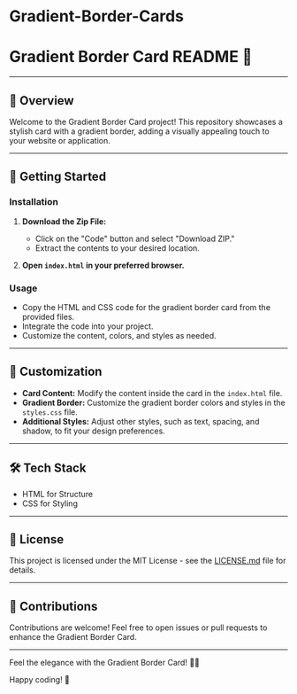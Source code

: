 # Gradient-Border-Cards

# Gradient Border Card README 🚀

---

## 🌟 Overview

Welcome to the Gradient Border Card project! This repository showcases a stylish card with a gradient border, adding a visually appealing touch to your website or application.

---

## 🚀 Getting Started

### Installation

1. **Download the Zip File:**
   - Click on the "Code" button and select "Download ZIP."
   - Extract the contents to your desired location.

2. **Open `index.html` in your preferred browser.**

### Usage

- Copy the HTML and CSS code for the gradient border card from the provided files.
- Integrate the code into your project.
- Customize the content, colors, and styles as needed.

---

## 🎨 Customization

- **Card Content:** Modify the content inside the card in the `index.html` file.
- **Gradient Border:** Customize the gradient border colors and styles in the `styles.css` file.
- **Additional Styles:** Adjust other styles, such as text, spacing, and shadow, to fit your design preferences.

---

## 🛠️ Tech Stack

- HTML for Structure
- CSS for Styling

---

## 📄 License

This project is licensed under the MIT License - see the [LICENSE.md](LICENSE.md) file for details.

---

## 🤝 Contributions

Contributions are welcome! Feel free to open issues or pull requests to enhance the Gradient Border Card.

---

Feel the elegance with the Gradient Border Card! 🚀🌈

Happy coding! 🌟
